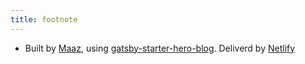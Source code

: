 ```yaml
---
title: footnote
---
```


 - Built by [Maaz](https://www.twitter.com/maaz93), using [gatsby-starter-hero-blog](https://github.com/greglobinski/gatsby-starter-hero-blog). Deliverd by [Netlify](https://www.netlify.com/)
